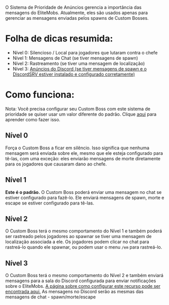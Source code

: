 O Sistema de Prioridade de Anúncios gerencia a importância das mensagens do EliteMobs. Atualmente, eles são usados apenas para gerenciar as mensagens enviadas pelos spawns de Custom Bosses.

# Folha de dicas resumida:

*   Nível 0: Silencioso / Local para jogadores que lutaram contra o chefe
*   Nível 1: Mensagens de Chat (se tiver mensagens de spawn)
*   Nível 2: Rastreamento (se tiver uma mensagem de localização)
*   Nível 3: [Anúncios do Discord (se tiver mensagens de spawn e o DiscordSRV estiver instalado e configurado corretamente)]($language$/elitemobs/discordsrv.md)

# Como funciona:

Nota: Você precisa configurar seu Custom Boss com este sistema de prioridade se quiser usar um valor diferente do padrão. Clique [aqui]($language$/elitemobs/creating_bosses.md&section=announcementpriority) para aprender como fazer isso.

## Nível 0

Força o Custom Boss a ficar em silêncio. Isso significa que nenhuma mensagem será enviada sobre ele, mesmo que ele esteja configurado para tê-las, com uma exceção: eles enviarão mensagens de morte diretamente para os jogadores que causaram dano ao chefe.

## Nível 1

**Este é o padrão.** O Custom Boss poderá enviar uma mensagem no chat se estiver configurado para fazê-lo. Ele enviará mensagens de spawn, morte e escape se estiver configurado para tê-las.

## Nível 2

O Custom Boss terá o mesmo comportamento do Nível 1 e também poderá ser rastreado pelos jogadores ao spawnar se tiver uma mensagem de localização associada a ele. Os jogadores podem clicar no chat para rastreá-lo quando ele spawnar, ou podem usar o menu `/em` para rastreá-lo.

## Nível 3

O Custom Boss terá o mesmo comportamento do Nível 2 e também enviará mensagens para a sala do Discord configurada para enviar notificações sobre o EliteMobs. [A página sobre como configurar este recurso pode ser encontrada aqui.]($language$/elitemobs/discordsrv.md) As mensagens no Discord serão as mesmas das mensagens de chat - spawn/morte/escape

